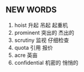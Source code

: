 ## NEW WORDS

1. hoist 升起 吊起 起重机
2. prominent 突出的 杰出的
3. scrutiny 监视 仔细检查
4. quota 引用 报价
5. acre 英亩
6. confidential 机密的 悄悄的
